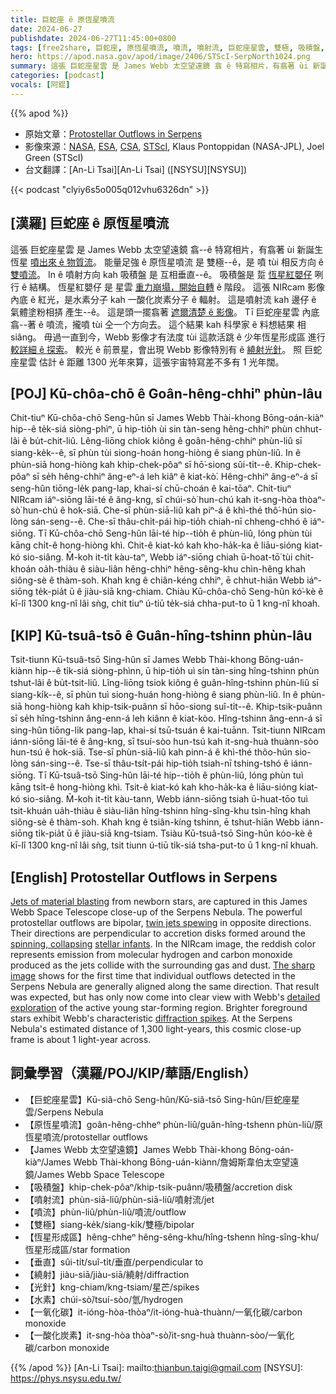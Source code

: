 ```yaml
---
title: 巨蛇座 ê 原恆星噴流
date: 2024-06-27
publishdate: 2024-06-27T11:45:00+0800
tags: [free2share, 巨蛇座, 原恆星噴流, 噴流, 噴射流, 巨蛇座星雲, 雙極, 吸積盤, 恆星形成區, 垂直, 繞射, 光針, James Webb 太空望遠鏡, 水素, 一氧化碳, 一酸化炭素]
hero: https://apod.nasa.gov/apod/image/2406/STScI-SerpNorth1024.png
summary: 這張 巨蛇座星雲 是 James Webb 太空望遠鏡 翕 ê 特寫相片，有翕著 ùi 新誕生恆星 噴出來 ê 物質流。
categories: [podcast]
vocals: [阿錕]
---
```


{{% apod %}}

- 原始文章：[Protostellar Outflows in Serpens](https://apod.nasa.gov/apod/ap240627.html)
- 影像來源：[NASA](https://www.nasa.gov), [ESA](https://www.esa.int/), [CSA](https://www.asc-csa.gc.ca/eng/), [STScI](https://www.stsci.edu/), Klaus Pontoppidan (NASA-JPL), Joel Green (STScI)
- 台文翻譯：[An-Li Tsai][An-Li Tsai] ([NSYSU][NSYSU])

{{< podcast "clyiy6s5o005q012vhu6326dn" >}}

## [漢羅] 巨蛇座 ê 原恆星噴流
這張 巨蛇座星雲 是 James Webb 太空望遠鏡 翕--ê 特寫相片，有翕著 ùi 新誕生恆星 [噴出來 ê 物質流][Jets of material blasting]。
能量足強 ê 原恆星噴流 是 雙極--ê，是 噴 tùi 相反方向 ê [雙噴流][twin jets spewing]。
In ê 噴射方向 kah 吸積盤 是 互相垂直--ê。
吸積盤是 踅 [恆星紅嬰仔][stellar infants] 咧行 ê 結構。
恆星紅嬰仔 是 星雲 [重力崩塌，開始自轉][spinning, collapsing] ê 階段。
這張 NIRcam 影像內底 ê 紅光，是水素分子 kah 一酸化炭素分子 ê 輻射。
這是噴射流 kah 邊仔 ê 氣體塗粉相挵 產生--ê。
這是頭一擺翕著 [遮爾清楚 ê 影像][The sharp image]。
Tī 巨蛇座星雲 內底 翕--著 ê 噴流，攏噴 tùi 仝一个方向去。
這个結果 kah 科學家 ê 料想結果 相 siâng。
毋過一直到今，Webb 影像才有法度 tùi 這款活跳 ê 少年恆星形成區 進行 [較詳細 ê 探索][detailed exploration]。
較光 ê 前景星，會出現 Webb 影像特別有 ê [繞射光針][diffraction spikes]。
照 巨蛇座星雲 估計 ê 距離 1300 光年來算，這張宇宙特寫差不多有 1 光年闊。

## [POJ] Kū-chôa-chō ê Goân-hêng-chhiⁿ phùn-lâu
Chit-tiuⁿ Kū-chôa-chō Seng-hûn sī James Webb Thài-khong Bōng-oán-kiàⁿ hip--ê te̍k-siá siòng-phìⁿ, ū hip-tio̍h ùi sin tàn-seng hêng-chhiⁿ phùn chhut-lâi ê bu̍t-chit-liû.
Lêng-liōng chiok kiông ê goân-hêng-chhiⁿ phùn-liû sī siang-ke̍k--ê, sī phùn tùi siong-hoán hong-hiòng ê siang phùn-liû.
In ê phùn-siā hong-hiòng kah khip-chek-pôaⁿ sī hō͘-siong sûi-ti̍t--ê.
Khip-chek-pôaⁿ sī se̍h hêng-chhiⁿ âng-eⁿ-á leh kiâⁿ ê kiat-kò͘.
Hêng-chhiⁿ âng-eⁿ-á sī seng-hûn tiōng-le̍k pang-lap, khai-sí chū-choán ê kai-tōaⁿ.
Chit-tiuⁿ NIRcam iáⁿ-siōng lāi-té ê âng-kng, sī chúi-sò͘ hun-chú kah it-sng-hòa thòaⁿ-sò͘ hun-chú ê hok-siā.
Che-sī phùn-siā-liû kah piⁿ-á ê khì-thé thô͘-hún sio-lòng sán-seng--ê.
Che-sī thâu-chi̍t-pái hip-tio̍h chiah-nī chheng-chhó ê iáⁿ-siōng.
Tī Kū-chôa-chō Seng-hûn lāi-té hip--tio̍h ê phùn-liû, lóng phùn tùi kāng chi̍t-ê hong-hiòng khì.
Chit-ê kiat-kó kah kho-ha̍k-ka ê liāu-sióng kiat-kó sio-siâng.
M̄-koh it-ti̍t kàu-taⁿ, Webb iáⁿ-siōng chiah ū-hoat-tō͘ tùi chit-khoán oa̍h-thiàu ê siàu-liân hêng-chhiⁿ hêng-sêng-khu chìn-hêng khah siông-sè ê thàm-soh.
Khah kng ê chiân-kéng chhiⁿ, ē chhut-hiān Webb iáⁿ-siōng te̍k-pia̍t ū ê jiàu-siā kng-chiam.
Chiàu Kū-chôa-chō Seng-hûn kó͘-kè ê kī-lî 1300 kng-nî lâi sǹg, chit tiuⁿ ú-tiū te̍k-siá chha-put-to ū 1 kng-nî khoah.

## [KIP] Kū-tsuâ-tsō ê Guân-hîng-tshinn phùn-lâu
Tsit-tiunn Kū-tsuâ-tsō Sing-hûn sī James Webb Thài-khong Bōng-uán-kiànn hip--ê ti̍k-siá siòng-phìnn, ū hip-tio̍h uì sin tàn-sing hîng-tshinn phùn tshut-lâi ê bu̍t-tsit-liû.
Lîng-liōng tsiok kiông ê guân-hîng-tshinn phùn-liû sī siang-ki̍k--ê, sī phùn tuì siong-huán hong-hiòng ê siang phùn-liû.
In ê phùn-siā hong-hiòng kah khip-tsik-puânn sī hōo-siong suî-ti̍t--ê.
Khip-tsik-puânn sī se̍h hîng-tshinn âng-enn-á leh kiânn ê kiat-kòo.
Hîng-tshinn âng-enn-á sī sing-hûn tiōng-li̍k pang-lap, khai-sí tsū-tsuán ê kai-tuānn.
Tsit-tiunn NIRcam iánn-siōng lāi-té ê âng-kng, sī tsuí-sòo hun-tsú kah it-sng-huà thuànn-sòo hun-tsú ê hok-siā.
Tse-sī phùn-siā-liû kah pinn-á ê khì-thé thôo-hún sio-lòng sán-sing--ê.
Tse-sī thâu-tsi̍t-pái hip-tio̍h tsiah-nī tshing-tshó ê iánn-siōng.
Tī Kū-tsuâ-tsō Sing-hûn lāi-té hip--tio̍h ê phùn-liû, lóng phùn tuì kāng tsi̍t-ê hong-hiòng khì.
Tsit-ê kiat-kó kah kho-ha̍k-ka ê liāu-sióng kiat-kó sio-siâng.
M̄-koh it-ti̍t kàu-tann, Webb iánn-siōng tsiah ū-huat-tōo tuì tsit-khuán ua̍h-thiàu ê siàu-liân hîng-tshinn hîng-sîng-khu tsìn-hîng khah siông-sè ê thàm-soh.
Khah kng ê tsiân-kíng tshinn, ē tshut-hiān Webb iánn-siōng ti̍k-pia̍t ū ê jiàu-siā kng-tsiam.
Tsiàu Kū-tsuâ-tsō Sing-hûn kóo-kè ê kī-lî 1300 kng-nî lâi sǹg, tsit tiunn ú-tiū ti̍k-siá tsha-put-to ū 1 kng-nî khuah.

## [English] Protostellar Outflows in Serpens
[Jets of material blasting][Jets of material blasting] from newborn stars, are captured in this James Webb Space Telescope close-up of the Serpens Nebula.
The powerful protostellar outflows are bipolar, [twin jets spewing][twin jets spewing] in opposite directions.
Their directions are perpendicular to accretion disks formed around the [spinning, collapsing][spinning, collapsing] [stellar infants][stellar infants].
In the NIRcam image, the reddish color represents emission from molecular hydrogen and carbon monoxide produced as the jets collide with the surrounding gas and dust.
[The sharp image][The sharp image] shows for the first time that individual outflows detected in the Serpens Nebula are generally aligned along the same direction.
That result was expected, but has only now come into clear view with Webb's [detailed exploration][detailed exploration] of the active young star-forming region.
Brighter foreground stars exhibit Webb's characteristic [diffraction spikes][diffraction spikes].
At the Serpens Nebula's estimated distance of 1,300 light-years, this cosmic close-up frame is about 1 light-year across.

## 詞彙學習（漢羅/POJ/KIP/華語/English）
- 【巨蛇座星雲】Kū-siâ-chō Seng-hûn/Kū-siâ-tsō Sing-hûn/巨蛇座星雲/Serpens Nebula
- 【原恆星噴流】goân-hêng-chheⁿ phùn-liû/guân-hîng-tshenn phùn-liû/原恆星噴流/protostellar outflows
- 【James Webb 太空望遠鏡】James Webb Thài-khong Bōng-oán-kiàⁿ/James Webb Thài-khong Bōng-uán-kiànn/詹姆斯韋伯太空望遠鏡/James Webb Space Telescope
- 【吸積盤】khip-chek-pôaⁿ/khip-tsik-puânn/吸積盤/accretion disk
- 【噴射流】phùn-siā-liû/phùn-siā-liû/噴射流/jet
- 【噴流】phùn-liû/phùn-liû/噴流/outflow
- 【雙極】siang-ke̍k/siang-ki̍k/雙極/bipolar
- 【恆星形成區】hêng-chheⁿ hêng-sêng-khu/hîng-tshenn hîng-sîng-khu/恆星形成區/star formation
- 【垂直】sûi-ti̍t/suî-ti̍t/垂直/perpendicular to
- 【繞射】jiàu-siā/jiàu-siā/繞射/diffraction
- 【光針】kng-chiam/kng-tsiam/星芒/spikes
- 【水素】chúi-sò͘/tsuí-sòo/氫/hydrogen
- 【一氧化碳】it-ióng-hòa-thòaⁿ/it-ióng-huà-thuànn/一氧化碳/carbon monoxide
- 【一酸化炭素】it-sng-hòa thòaⁿ-sò͘/it-sng-huà thuànn-sòo/一氧化碳/carbon monoxide

{{% /apod %}}
[An-Li Tsai]: mailto:thianbun.taigi@gmail.com
[NSYSU]: https://phys.nsysu.edu.tw/

[copyright]: https://apod.nasa.gov/apod/fap/lib/about_apod.html#srapply
[License3]: https://creativecommons.org/licenses/by/3.0/
[License2]:https://creativecommons.org/licenses/by-nc-nd/2.0/

[Jets of material blasting]:https://webbtelescope.org/contents/news-releases/2024/news-2024-115
[twin jets spewing]:https://apod.nasa.gov/apod/ap230919.html
[spinning, collapsing]:https://webbtelescope.org/contents/articles/how-are-stars-born
[stellar infants]:https://apod.nasa.gov/apod/ap221118.html
[The sharp image]:https://webbtelescope.org/contents/media/images/2024/115/01HYGK23NHR452S6E8Q1T4FDE5
[detailed exploration]:https://arxiv.org/html/2406.13084v1
[diffraction spikes]:https://webbtelescope.org/contents/media/images/01G529MX46J7AFK61GAMSHKSSN
